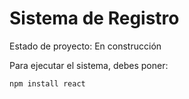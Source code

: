 <h1>Sistema de Registro</h1>

Estado de proyecto: En construcción

Para ejecutar el sistema, debes poner:

```npm install react```
